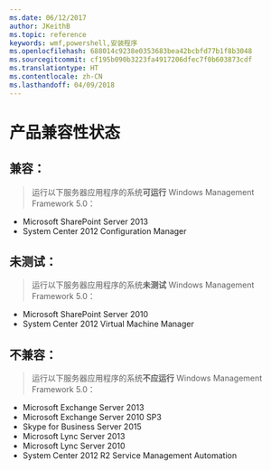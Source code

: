 ```yaml
---
ms.date: 06/12/2017
author: JKeithB
ms.topic: reference
keywords: wmf,powershell,安装程序
ms.openlocfilehash: 688014c9238e0353683bea42bcbfd77b1f8b3048
ms.sourcegitcommit: cf195b090b3223fa4917206dfec7f0b603873cdf
ms.translationtype: HT
ms.contentlocale: zh-CN
ms.lasthandoff: 04/09/2018
---
```

# <a name="product-compatibility-status"></a>产品兼容性状态

## <a name="compatible"></a>兼容：
> 运行以下服务器应用程序的系统**可运行** Windows Management Framework 5.0：

- Microsoft SharePoint Server 2013
- System Center 2012 Configuration Manager

## <a name="not-tested"></a>未测试：
> 运行以下服务器应用程序的系统**未测试** Windows Management Framework 5.0：

- Microsoft SharePoint Server 2010
- System Center 2012 Virtual Machine Manager

## <a name="incompatible"></a>不兼容：
> 运行以下服务器应用程序的系统**不应运行**  Windows Management Framework 5.0：

- Microsoft Exchange Server 2013
- Microsoft Exchange Server 2010 SP3
- Skype for Business Server 2015
- Microsoft Lync Server 2013
- Microsoft Lync Server 2010
- System Center 2012 R2 Service Management Automation